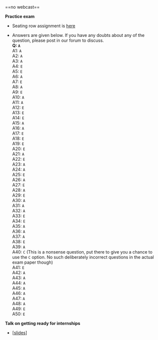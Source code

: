==no webcast==

**Practice exam**

* Seating row assignment is [here](https://docs.google.com/spreadsheets/d/e/2PACX-1vTSnp6t_MzmNDS2Jg5GPWkHoJmX0ISL_XBz86Z2n_CxvEkwHw4yZCWxaDZbRFb6PBotFQRPZXfreJwI/pubhtml?gid=0&single=true)

* Answers are given below. If you have any doubts about any of the question, please post in our forum to discuss.<br>
  **Q: `A`**<br>
  A1: `A`<br>
  A2: `A`<br>
  A3: `A`<br>
  A4: `E`<br>
  A5: `E`<br>
  A6: `A`<br>
  A7: `E`<br>
  A8: `A`<br>
  A9: `E`<br>
  A10: `A`<br>
  A11: `A`<br>
  A12: `E`<br>
  A13: `E`<br>
  A14: `E`<br>
  A15: `A`<br>
  A16: `A`<br>
  A17: `E`<br>
  A18: `E`<br>
  A19: `E`<br>
  A20: `E`<br>
  A21: `A`<br>
  A22: `E`<br>
  A23: `A`<br>
  A24: `A`<br>
  A25: `E`<br>
  A26: `A`<br>
  A27: `E`<br>
  A28: `A`<br>
  A29: `E`<br>
  A30: `A`<br>
  A31: `A`<br>
  A32: `A`<br>
  A33: `E`<br>
  A34: `E`<br>
  A35: `A`<br>
  A36: `A`<br>
  A37: `A`<br>
  A38: `E`<br>
  A39: `A`<br>
  A40: `C` (This is a nonsense question, put there to give you a chance to use the `C` option. No such deliberately incorrect questions in the actual exam paper though)<br>
  A41: `E`<br>
  A42: `A`<br>
  A43: `A`<br>
  A44: `A`<br>
  A45: `A`<br>
  A46: `A`<br>
  A47: `A`<br>
  A48: `A`<br>
  A49: `E`<br>
  A50: `E`<br>


**Talk on getting ready for internships**

* [[slides](http://www.comp.nus.edu.sg/~cs2103/AY1718S1/slides/L12.pptx)]